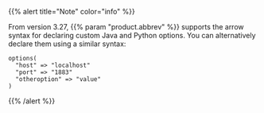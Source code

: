 ---
---
<!-- DISCLAIMER: This file is based on the syslog-ng Open Source Edition documentation https://github.com/balabit/syslog-ng-ose-guides/commit/2f4a52ee61d1ea9ad27cb4f3168b95408fddfdf2 and is used under the terms of The syslog-ng Open Source Edition Documentation License. The file has been modified by Axoflow. -->
{{% alert title="Note" color="info" %}}

From version 3.27, {{% param "product.abbrev" %}} supports the arrow syntax for declaring custom Java and Python options. You can alternatively declare them using a similar syntax:

```shell
options(
  "host" => "localhost"
  "port" => "1883"
  "otheroption" => "value"
)
```
{{% /alert %}}
